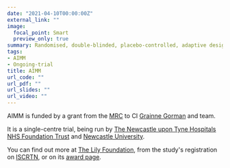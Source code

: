 ```yaml
---
date: "2021-04-10T00:00:00Z"
external_link: ""
image:
  focal_point: Smart
  preview_only: true
summary: Randomised, double-blinded, placebo-controlled, adaptive design trial of the efficacy of acipimox in patients with mitochondrial myopathy
tags:
- AIMM
- Ongoing-trial
title: AIMM
url_code: ""
url_pdf: ""
url_slides: ""
url_video: ""
---
```


AIMM is funded by a grant from the [MRC](https://mrc.ukri.org/) to CI [Grainne Gorman](https://www.ncl.ac.uk/medical-sciences/people/profile/grainnegorman.html) and team.

It is a single-centre trial, being run by [The Newcastle upon Tyne Hospitals NHS Foundation Trust](https://www.newcastle-hospitals.nhs.uk/) and [Newcastle University](https://www.ncl.ac.uk/).

You can find out more at [The Lily Foundation](https://www.thelilyfoundation.org.uk/lily-research/uk-trials-research-studies/aimm-acipimox-mitochondrial-myopathy-study/), from the study's registration on [ISCRTN](https://doi.org/10.1186/ISRCTN12895613), or on its [award page](https://gtr.ukri.org/projects?ref=MR%2FR006458%2F1#/).
